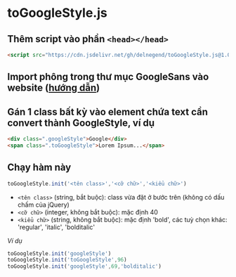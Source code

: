 # toGoogleStyle.js

## Thêm script vào phần `<head></head>`
```html
<script src="https://cdn.jsdelivr.net/gh/delnegend/toGoogleStyle.js@1.0/toGoogleStyle.min.js" integrity="sha384-CsojGvi0BrX/Os+I75n6Tb3/ZgcazqptVr+FZjWCoxTPSXAC8ztx4/X8h4sbVvMW" crossorigin="anonymous"></script>
```

## Import phông trong thư mục GoogleSans vào website ([hướng dẫn](https://developer.mozilla.org/en-US/docs/Web/CSS/@font-face))


## Gán 1 class bất kỳ vào element chứa text cần convert thành GoogleStyle, ví dụ

```html
<div class=".googleStyle">Google</div>
<span class=".toGoogleStyle">Lorem Ipsum...</span>
```

## Chạy hàm này
```javascript
toGoogleStyle.init('<tên class>','<cỡ chữ>','<kiểu chữ>')
```
- `<tên class>` (string, bắt buộc): class vừa đặt ở bước trên (không có dấu chấm của jQuery)
- `<cỡ chữ>` (integer, không bắt buộc): mặc định 40
- `<kiểu chữ>` (string, không bắt buộc): mặc định 'bold', các tuỳ chọn khác: 'regular', 'italic', 'bolditalic'

*Ví dụ*
```Javascript
toGoogleStyle.init('googleStyle')
toGoogleStyle.init('toGoogleStyle',96)
toGoogleStyle.init('googleStyle',69,'bolditalic')
```